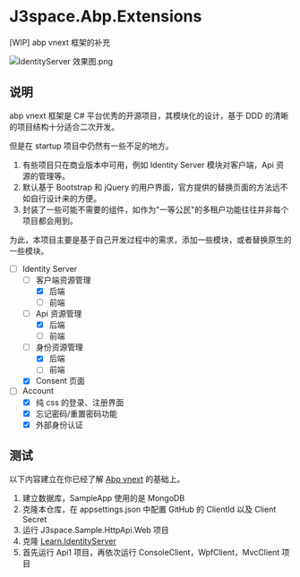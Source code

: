# J3space.Abp.Extensions

[WIP] abp vnext 框架的补充

![IdentityServer 效果图.png](https://i.loli.net/2020/07/31/QbtqvCuNMAkrfjz.png)

## 说明

abp vnext 框架是 C# 平台优秀的开源项目，其模块化的设计，基于 DDD 的清晰的项目结构十分适合二次开发。

但是在 startup 项目中仍然有一些不足的地方。

1. 有些项目只在商业版本中可用，例如 Identity Server 模块对客户端，Api 资源的管理等。
2. 默认基于 Bootstrap 和 jQuery 的用户界面，官方提供的替换页面的方法远不如自行设计来的方便。
3. 封装了一些可能不需要的组件，如作为"一等公民"的多租户功能往往并非每个项目都会用到。

为此，本项目主要是基于自己开发过程中的需求，添加一些模块，或者替换原生的一些模块。

- [ ] Identity Server
  - [ ] 客户端资源管理
    - [x] 后端
    - [ ] 前端
  - [ ] Api 资源管理
    - [x] 后端
    - [ ] 前端
  - [ ] 身份资源管理
    - [x] 后端
    - [ ] 前端
  - [x] Consent 页面
- [ ] Account
  - [x] 纯 css 的登录、注册界面
  - [x] 忘记密码/重置密码功能
  - [x] 外部身份认证

## 测试

以下内容建立在你已经了解 [Abp vnext](https://docs.abp.io/en/abp/latest) 的基础上。

1. 建立数据库，SampleApp 使用的是 MongoDB
2. 克隆本仓库，在 appsettings.json 中配置 GitHub 的 ClientId 以及 Client Secret
3. 运行 J3space.Sample.HttpApi.Web 项目
4. 克隆 [Learn.IdentityServer](https://github.com/taujiong/Learn.IdentityServer)
5. 首先运行 Api1 项目，再依次运行 ConsoleClient，WpfClient，MvcClient 项目
